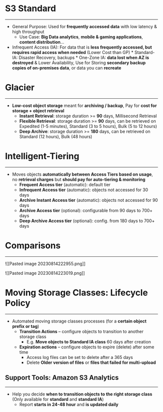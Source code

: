 # S3 Standard
---

* General Purpose:  Used for **frequently accessed data** with low latency & high throughput
	* Use Case: **Big Data analytics**, **mobile & gaming applications**, **content distribution**…
* Infrequent Access (IA): For data that is **less frequently accessed, but requires rapid access when needed** (Lower Cost than GP)
		* Standard-IA: Disaster Recovery, backups
		* One-Zone IA: **data lost when AZ is destroyed** & Lower Availability, Use for Storing **secondary backup copies of on-premises data**, or data you can **recreate**


# Glacier
---

* **Low-cost object storage** meant for **archiving / backup**, Pay for **cost for storage + object retrieval**
	* **Instant Retrieval**: storage duration >= **90** days, Millisecond Retrieval
	* **Flexible Retrieval**: storage duration >= **90** days, can be retrieved on Expedited (1-5 minutes), Standard (3 to 5 hours), Bulk (5 to 12 hours)
	* **Deep Archive**: storage duration >= **180** days, can be retrieved on Standard (12 hours), Bulk (48 hours)

# Intelligent-Tiering
---

* Moves objects **automatically between Access Tiers based on usage**, no **retrieval charges** but **should pay for auto-tiering & monitoring**
	* **Frequent Access tier** (automatic): default tier 
	* **Infrequent Access tier** (automatic): objects not accessed for 30 days 
	* **Archive Instant Access tier** (automatic): objects not accessed for 90 days 
	* **Archive Access tier** (optional): configurable from 90 days to 700+ days 
	* **Deep Archive Access tier** (optional): config. from 180 days to 700+ days

# Comparisons
---

![[Pasted image 20230814222955.png]]

![[Pasted image 20230814223019.png]]

# Moving Storage Classes: Lifecycle Policy
---

* Automated moving storage classes processes (for a **certain object prefix or tag**)
	* **Transition Actions** – configure objects to transition to another storage class
		* E.g. **Move objects to Standard IA class** 60 days after creation
	* **Expiration actions** – configure objects to expire (delete) after some time
		* Access log files can be set to delete after a 365 days
		* Delete **Older version of files** or **files that failed for multi-upload**

## Support Tools: Amazon S3 Analytics
---

* Help you decide **when to transition objects to the right storage class** (Only available for **standard** and **standard IA**)
	* Report **starts in 24-48 hour** and **is updated daily**